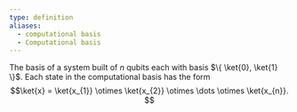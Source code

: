 ```yaml
---
type: definition
aliases:
  - computational basis
  - Computational basis
---
```

The basis of a system built of $n$ qubits each with basis $\{ \ket{0}, \ket{1} \}$. Each state in the computational basis has the form
$$\ket{x} = \ket{x_{1}} \otimes \ket{x_{2}} \otimes \dots \otimes \ket{x_{n}}. $$